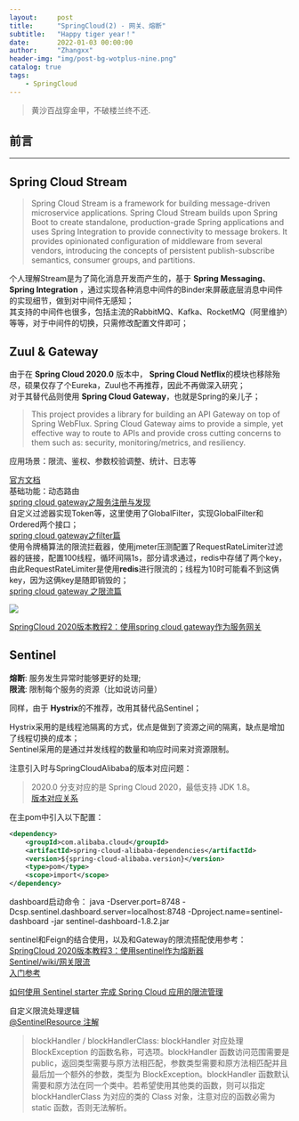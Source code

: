 ```yaml
---
layout:     post
title:      "SpringCloud(2) - 网关、熔断"
subtitle:   "Happy tiger year！"
date:       2022-01-03 00:00:00
author:     "Zhangxx"
header-img: "img/post-bg-wotplus-nine.png"
catalog: true
tags:
    - SpringCloud
---
```


> 黄沙百战穿金甲，不破楼兰终不还.

## 前言
---



## Spring Cloud Stream


> Spring Cloud Stream is a framework for building message-driven microservice applications. Spring Cloud Stream builds upon Spring Boot to create standalone, production-grade Spring applications and uses Spring Integration to provide connectivity to message brokers. It provides opinionated configuration of middleware from several vendors, introducing the concepts of persistent publish-subscribe semantics, consumer groups, and partitions.

个人理解Stream是为了简化消息开发而产生的，基于 **Spring Messaging**、 **Spring Integration** ，通过实现各种消息中间件的Binder来屏蔽底层消息中间件的实现细节，做到对中间件无感知；  
其支持的中间件也很多，包括主流的RabbitMQ、Kafka、RocketMQ（阿里维护）等等，对于中间件的切换，只需修改配置文件即可；  


## Zuul & Gateway

由于在 **Spring Cloud 2020.0** 版本中， **Spring Cloud Netflix**的模块也移除殆尽，硕果仅存了个Eureka，Zuul也不再推荐，因此不再做深入研究；  
对于其替代品则使用 **Spring Cloud Gateway**，也就是Spring的亲儿子；  

> This project provides a library for building an API Gateway on top of Spring WebFlux. Spring Cloud Gateway aims to provide a simple, yet effective way to route to APIs and provide cross cutting concerns to them such as: security, monitoring/metrics, and resiliency.

应用场景：限流、鉴权、参数校验调整、统计、日志等  

[官方文档](https://docs.spring.io/spring-cloud-gateway/docs/3.1.0-SNAPSHOT/reference/html/#gateway-starter)  
基础功能：动态路由  
[spring cloud gateway之服务注册与发现](https://www.fangzhipeng.com/springcloud/2018/12/23/sc-f-gateway5.html)  
自定义过滤器实现Token等，这里使用了GlobalFilter，实现GlobalFilter和Ordered两个接口；   
[spring cloud gateway之filter篇](https://www.fangzhipeng.com/springcloud/2018/12/21/sc-f-gatway3.html)  
使用令牌桶算法的限流拦截器，使用jmeter压测配置了RequestRateLimiter过滤器的链接，配置100线程，循环间隔1s，部分请求通过，redis中存储了两个key，由此RequestRateLimiter是使用**redis**进行限流的；线程为10时可能看不到这俩key，因为这俩key是随即销毁的；    
[spring cloud gateway 之限流篇](https://www.fangzhipeng.com/springcloud/2018/12/22/sc-f-gatway4.html)  

![](https://gitee.com/zhangxx0/blog_image/raw/master/springcloud/springcloud-gateway1.png)

[SpringCloud 2020版本教程2：使用spring cloud gateway作为服务网关](https://forezp.blog.csdn.net/article/details/115632853)  

## Sentinel

**熔断**: 服务发生异常时能够更好的处理;  
**限流**: 限制每个服务的资源（比如说访问量）

同样，由于 **Hystrix**的不推荐，改用其替代品Sentinel；  

Hystrix采用的是线程池隔离的方式，优点是做到了资源之间的隔离，缺点是增加了线程切换的成本；  
Sentinel采用的是通过并发线程的数量和响应时间来对资源限制。

注意引入时与SpringCloudAlibaba的版本对应问题：  
> 2020.0 分支对应的是 Spring Cloud 2020，最低支持 JDK 1.8。  
[版本对应关系](https://segmentfault.com/a/1190000039853009)

在主pom中引入以下配置：
```xml
<dependency>
    <groupId>com.alibaba.cloud</groupId>
    <artifactId>spring-cloud-alibaba-dependencies</artifactId>
    <version>${spring-cloud-alibaba.version}</version>
    <type>pom</type>
    <scope>import</scope>
</dependency>
```

dashboard启动命令：
java -Dserver.port=8748 -Dcsp.sentinel.dashboard.server=localhost:8748 -Dproject.name=sentinel-dashboard -jar sentinel-dashboard-1.8.2.jar

sentinel和Feign的结合使用，以及和Gateway的限流搭配使用参考：
[SpringCloud 2020版本教程3：使用sentinel作为熔断器](https://forezp.blog.csdn.net/article/details/115632888)  
[Sentinel/wiki/网关限流](https://github.com/alibaba/Sentinel/wiki/%E7%BD%91%E5%85%B3%E9%99%90%E6%B5%81)  
[入门参考](https://github.com/alibaba/spring-cloud-alibaba/wiki/Sentinel)  

[如何使用 Sentinel starter 完成 Spring Cloud 应用的限流管理](https://github.com/alibaba/spring-cloud-alibaba/blob/2.2.x/spring-cloud-alibaba-examples/sentinel-example/sentinel-core-example/readme-zh.md)  

自定义限流处理逻辑  
[@SentinelResource 注解](https://github.com/alibaba/Sentinel/wiki/%E6%B3%A8%E8%A7%A3%E6%94%AF%E6%8C%81#sentinelresource-%E6%B3%A8%E8%A7%A3)
> blockHandler / blockHandlerClass: blockHandler 对应处理 BlockException 的函数名称，可选项。blockHandler 函数访问范围需要是 public，返回类型需要与原方法相匹配，参数类型需要和原方法相匹配并且最后加一个额外的参数，类型为 BlockException。blockHandler 函数默认需要和原方法在同一个类中。若希望使用其他类的函数，则可以指定 blockHandlerClass 为对应的类的 Class 对象，注意对应的函数必需为 static 函数，否则无法解析。

